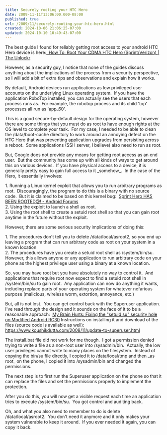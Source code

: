 ```yaml
---
title: Securely rooting your HTC Hero
date: 2009-11-11T13:06:00.000-08:00
published: true
url: /2009/11/securely-rooting-your-htc-hero.html
created: 2024-10-06 21:06:25-07:00
updated: 2024-10-10 10:49:43-07:00
---
```


The best guide I found for reliably getting root access to your android HTC Hero device is here:[  How To: Root Your CDMA HTC Hero (Sprint/Verizon) | The Unlockr](https://theunlockr.com/2009/11/07/how-to-root-your-cdma-htc-hero-sprint-verizon/)  
  
However, as a security guy, I notice that none of the guides discuss anything about the implications of the process from a security perspective, so I will add a bit of extra tips and observations and explain how it works.  
  
By default, Android devices run applications as low privileged user accounts on the underlying Linux operating system.  If you have the application RoboTop installed, you can actually see the users that each process runs as.  For example, the robotop process and its child 'top' processes all run as 'app\_60'.  
  
This is a good secure-by-default design for the operating system, however there are some things that you must do as root to have enough rights at the OS level to complete your task.  For my case, I needed to be able to clean the /data/boot-cache directory to work around an annoying defect on the HTC Hero that was preventing application upgrades from persisting across a reboot.  Some applications (SSH server, I believe) also need to run as root.  
  
But, Google does not provide any means for getting root access as an end user.  But the community has come up with all kinds of ways to get around this on various devices.  If you have physical access to a device, it is generally pretty easy to gain full access to it \_somehow\_.  In the case of the Hero, it essentially involves:  
  
1\. Running a Linux kernel exploit that allows you to run arbitrary programs as root.  Discouragingly, the program to do this is a binary with no source code.  But it is claimed to be based on this kernel bug:  [Sprint Hero HAS BEEN ROOTED@! - Android Forums](https://androidforums.com/sprint-htc-hero/14814-sprint-hero-has-been-rooted.html)  
2\. Using the exploit to launch a shell as root.   
3\. Using the root shell to create a setuid root shell so that you can gain root anytime in the future without the exploit.  
  
However, there are some serious security implications of doing this:  
  
1\. The procedures don't tell you to delete /data/local/asroot2, so you end up leaving a program that can run arbitrary code as root on your system in a known location  
2\. The procedures have you create a setuid root shell as /system/bin/su.  However, this allows anyone or any application to run arbitrary code on your phone as the highest privilege user using a binary at a known location.  

So, you may have root but you have absolutely no way to control it.  And applications that require root now expect to find a setuid root shell in /system/bin/su to gain root.  Any application can now do anything it wants, including replace parts of your operating system for whatever nefarious purpose (malicious, wireless worm, extortion, annoyance, etc.)  
  
But, all is not lost.  You can get control back with the Superuser application.  I've read through the design and it sounds on the face of it to be a reasonable approach:  [My Brain Hurts: Fixing the "setuid su" security hole on Modified Android RC30](https://www.koushikdutta.com/2008/11/fixing-su-security-hole-on-modified.html) Instructions on installing it and download of the files (source code is available as well):  https://www.koushikdutta.com/2008/11/update-to-superuser.html  
  
The install.bat file did not work for me though.  I got a permission denied trying to write a file as a non-root user into /sysadmin/bin.  Actually, the low user privileges cannot write to many places on the filesystem.  Instead of copying the bin/su file directly, I copied it to /data/local/tmp and then \_as root\_ on the phone, I copied it into /sysadmin/bin and changed the permissions.  
  
The next step is to first run the Superuser application on the phone so that it can replace the files and set the permissions properly to implement the protection.  
  
After you do this, you will now get a visible request each time an application tries to execute /system/bin/su.  You got control and auditing back.  
  
Oh, and what you also need to remember to do is delete /data/local/asroot2.  You don't need it anymore and it only makes your system vulnerable to keep it around.  If you ever needed it again, you can copy it back.  

  
  

<!-- ![](https://img.zemanta.com/pixy.gif?x-id=fc1992c0-aa9e-8fbd-9d9b-4a3868a318ca) -->